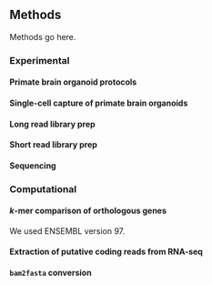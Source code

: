 ## Methods

Methods go here.

### Experimental

#### Primate brain organoid protocols

#### Single-cell capture of primate brain organoids

#### Long read library prep

#### Short read library prep

#### Sequencing


### Computational

#### $k$-mer comparison of orthologous genes

We used ENSEMBL version 97.

#### Extraction of putative coding reads from RNA-seq

#### `bam2fasta` conversion
